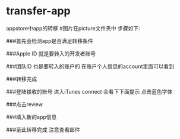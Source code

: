 # transfer-app
appstore中app的转移
#图片在picture文件夹中 步骤如下:

###首先会检测app是否满足转移条件

###Apple ID 就是要转入的开发者账号

###团队ID 也是要转入的账户的 在账户个人信息的account里面可以看到

###转移完成

###登陆接收的账号 进入iTunes connect 会看下下面提示 点击蓝色字体

###点击review

###填入新的app信息

###至此转移完成 注意查看邮件